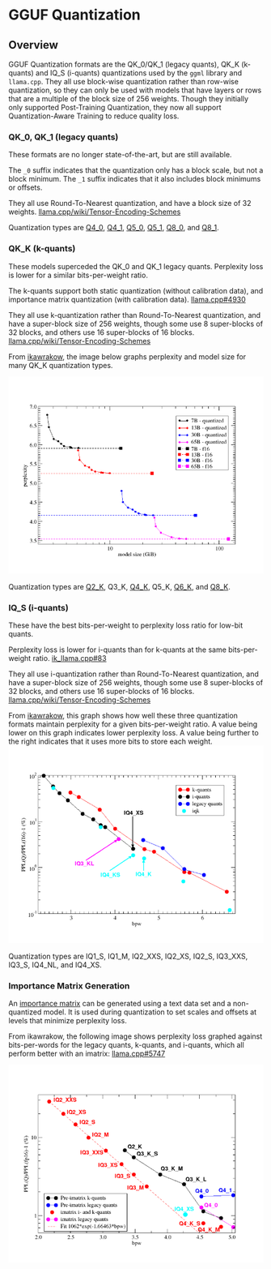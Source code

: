 # GGUF Quantization

## Overview

GGUF Quantization formats are the QK_0/QK_1 (legacy quants), QK_K (k-quants) and IQ_S (i-quants) quantizations used by the `ggml` library and `llama.cpp`. They all use block-wise quantization rather than row-wise quantization, so they can only be used with models that have layers or rows that are a multiple of the block size of 256 weights. Though they initially only supported Post-Training Quantization, they now all support Quantization-Aware Training to reduce quality loss.

### QK_0, QK_1 (legacy quants)

These formats are no longer state-of-the-art, but are still available.

The `_0` suffix indicates that the quantization only has a block scale, but not a block minimum. The `_1` suffix indicates that it also includes block minimums or offsets.

They all use Round-To-Nearest quantization, and have a block size of 32 weights. [llama.cpp/wiki/Tensor-Encoding-Schemes](https://github.com/ggerganov/llama.cpp/wiki/Tensor-Encoding-Schemes)

Quantization types are [Q4_0](./Q4_0.md), [Q4_1](./Q4_1.md), [Q5_0](./Q5_0.md), [Q5_1](./Q5_1.md), [Q8_0](./Q8_0.md), and [Q8_1](./Q8_1.md).

### QK_K (k-quants)

These models superceded the QK_0 and QK_1 legacy quants. Perplexity loss is lower for a similar bits-per-weight ratio.

The k-quants support both static quantization (without calibration data), and importance matrix quantization (with calibration data). [llama.cpp#4930](https://github.com/ggerganov/llama.cpp/pull/4930)

They all use k-quantization rather than Round-To-Nearest quantization, and have a super-block size of 256 weights, though some use 8 super-blocks of 32 blocks, and others use 16 super-blocks of 16 blocks. [llama.cpp/wiki/Tensor-Encoding-Schemes](https://github.com/ggerganov/llama.cpp/wiki/Tensor-Encoding-Schemes)

From [ikawrakow](https://github.com/ggerganov/llama.cpp/pull/1684), the image below graphs perplexity and model size for many QK_K quantization types.

![Model size graphed against model perplexity](image-1.png)

Quantization types are [Q2_K](./Q2_K.md), Q3_K, [Q4_K](./Q4_K.md), Q5_K, [Q6_K](./Q6_K.md), and [Q8_K](./Q8_K.md).

### IQ_S (i-quants)

These have the best bits-per-weight to perplexity loss ratio for low-bit quants.

Perplexity loss is lower for i-quants than for k-quants at the same bits-per-weight ratio. [ik_llama.cpp#83](https://github.com/ikawrakow/ik_llama.cpp/pull/83)

They all use i-quantization rather than Round-To-Nearest quantization, and have a super-block size of 256 weights, though some use 8 super-blocks of 32 blocks, and others use 16 super-blocks of 16 blocks. [llama.cpp/wiki/Tensor-Encoding-Schemes](https://github.com/ggerganov/llama.cpp/wiki/Tensor-Encoding-Schemes)

From [ikawrakow](https://github.com/ikawrakow/ik_llama.cpp/pull/83), this graph shows how well these three quantization formats maintain perplexity for a given bits-per-weight ratio. A value being lower on this graph indicates lower perplexity loss. A value being further to the right indicates that it uses more bits to store each weight.
![bits-per-weight graphed against perplexity loss vs FP16](image.png)

Quantization types are IQ1_S, IQ1_M, IQ2_XXS, IQ2_XS, IQ2_S, IQ3_XXS, IQ3_S, IQ4_NL, and IQ4_XS.

### Importance Matrix Generation

An [importance matrix](https://github.com/ggerganov/llama.cpp/blob/master/examples/imatrix/README.md) can be generated using a text data set and a non-quantized model. It is used during quantization to set scales and offsets at levels that minimize perplexity loss.

From ikawrakow, the following image shows perplexity loss graphed against bits-per-words for the legacy quants, k-quants, and i-quants, which all perform better with an imatrix: [llama.cpp#5747](https://github.com/ggerganov/llama.cpp/pull/5747)

![llama.cpp#5747](image-2.png)